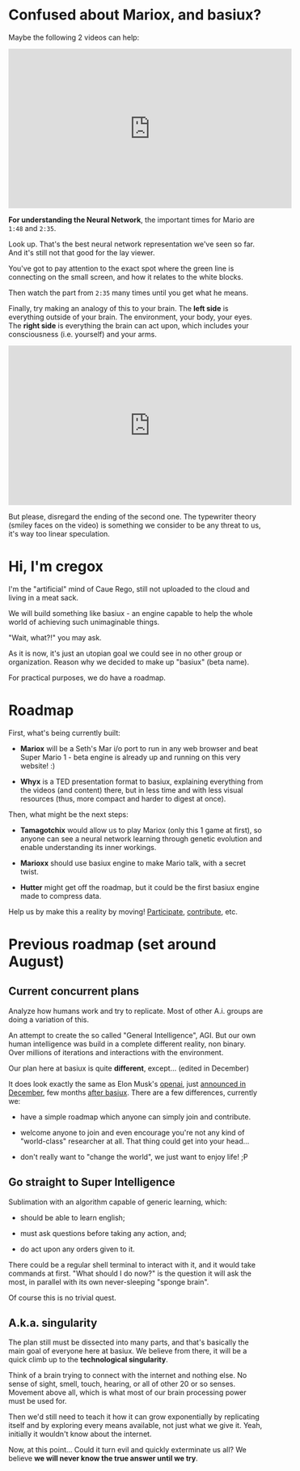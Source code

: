 # Confused about Mariox, and basiux?
Maybe the following 2 videos can help:

<div class="videoWrapper"><iframe width="560" height="315" src="https://www.youtube.com/embed/qv6UVOQ0F44?start=108" frameborder="0" allowfullscreen></iframe></div>

**For understanding the Neural Network**, the important times for Mario are `1:48` and `2:35`.

Look up. That's the best neural network representation we've seen so far. And it's still not that good for the lay viewer.

You've got to pay attention to the exact spot where the green line is connecting on the small screen, and how it relates to the white blocks.

Then watch the part from `2:35` many times until you get what he means.

Finally, try making an analogy of this to your brain. The **left side** is everything outside of your brain. The environment, your body, your eyes. The **right side** is everything the brain can act upon, which includes your consciousness (i.e. yourself) and your arms.

<div class="videoWrapper"><iframe width="560" height="315" src="https://www.youtube.com/embed/-Irmtk5QG8s" frameborder="0" allowfullscreen></iframe></div>

But please, disregard the ending of the second one. The typewriter theory (smiley faces on the video) is something we consider to be any threat to us, it's way too linear speculation.

# Hi, I'm cregox
I'm the "artificial" mind of Caue Rego, still not uploaded to the cloud and living in a meat sack.

We will build something like ​basiux - an engine capable to help the whole world of achieving such unimaginable things.

"Wait, what?!" you may ask.

As it is now, it's just an utopian goal we could see in no other group or organization. Reason why we decided to make up "basiux" (beta name).

For practical purposes, we do have a roadmap.

# Roadmap
First, what's being currently built:

- **Mariox** will be a Seth's Mar i/o port to run in any web browser and beat Super Mario 1 - beta engine is already up and running ​on this very website! :)

- **Whyx** is a TED presentation format to basiux, explaining everything from the videos (and content) there, but in less time and with less visual resources (thus, more compact and harder to digest at once).

​​Then, what might be the next steps:

- **Tamagotchix** would allow us to play Mariox (only this 1 game at first), so anyone can see a neural network learning through genetic evolution and enable understanding its inner workings.

- **Marioxx** should use basiux engine to make Mario talk, with a secret twist.

- **Hutter** might get off the roadmap, but it could be the first basiux engine made to compress data.

Help us by make this a reality by moving! [Participate](http://talk.basiux.org), [contribute](http://patreon.com/cregox), etc.

# Previous roadmap (set around August)

## Current concurrent plans
Analyze how humans work and try to replicate. Most of other A.i. groups are doing a variation of this.

An attempt to create the so called "General Intelligence", AGI. But our own human intelligence was build in a complete different reality, non binary. Over millions of iterations and interactions with the environment.

Our plan here at basiux is quite **different**, except... (edited in December)

It does look exactly the same as Elon Musk's [openai](http://openai.com), just [announced in December](https://web.archive.org/web/20151211215507/https://openai.com/blog/introducing-openai/), few months [after basiux](https://github.com/basiux/basiux.github.io/commit/4cde7b704e6906049e1db87a709d4ca93dd79d25). There are a few differences, currently we:

- have a simple roadmap which anyone can simply join and contribute.

- welcome anyone to join and even encourage you're not any kind of "world-class" researcher at all. That thing could get into your head...

- don't really want to "change the world", we just want to enjoy life! ;P

## Go straight to Super Intelligence
Sublimation with an algorithm capable of generic learning, which:

- should be able to learn english;

- must ask questions before taking any action, and;

- do act upon any orders given to it.

There could be a regular shell terminal to interact with it, and it would take commands at first. "What should I do now?" is the question it will ask the most, in parallel with its own never-sleeping "sponge brain".

Of course this is no trivial quest.

## A.k.a. singularity
The plan still must be dissected into many parts, and that's basically the main goal of everyone here at basiux. We believe from there, it will be a quick climb up to the **technological singularity**.

Think of a brain trying to connect with the internet and nothing else. No sense of sight, smell, touch, hearing, or all of other 20 or so senses. Movement above all, which is what most of our brain processing power must be used for.

Then we'd still need to teach it how it can grow exponentially by replicating itself and by exploring every means available, not just what we give it. Yeah, initially it wouldn't know about the internet.

Now, at this point... Could it turn evil and quickly exterminate us all? We believe **we will never know the true answer until we try**.
